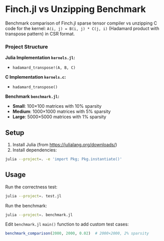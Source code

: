 # Finch.jl vs Unzipping Benchmark

Benchmark comparison of Finch.jl sparse tensor compiler vs unzipping C code for the kernel: `A(i, j) = B(i, j) * C(j, i)` (Hadamard product with transpose pattern) in CSR format.

### Project Structure

**Julia Implementation `kernels.jl`:**
-  `hadamard_transpose!(A, B, C)`

**C Implementation `kernels.c`:**
- `hadamard_transpose()`

**Benchmark `benchmark.jl`:**
- **Small**: 100×100 matrices with 10% sparsity
- **Medium**: 1000×1000 matrices with 5% sparsity
- **Large**: 5000×5000 matrices with 1% sparsity

## Setup

1. Install Julia (from https://julialang.org/downloads/)
2. Install dependencies:

```bash
julia --project=. -e 'import Pkg; Pkg.instantiate()'
```

## Usage

Run the correctness test:

```bash
julia --project=. test.jl
```

Run the benchmark:

```bash
julia --project=. benchmark.jl
```

Edit `benchmark.jl` `main()` function to add custom test cases:

```julia
benchmark_comparison(2000, 2000, 0.02)  # 2000×2000, 2% sparsity
```
